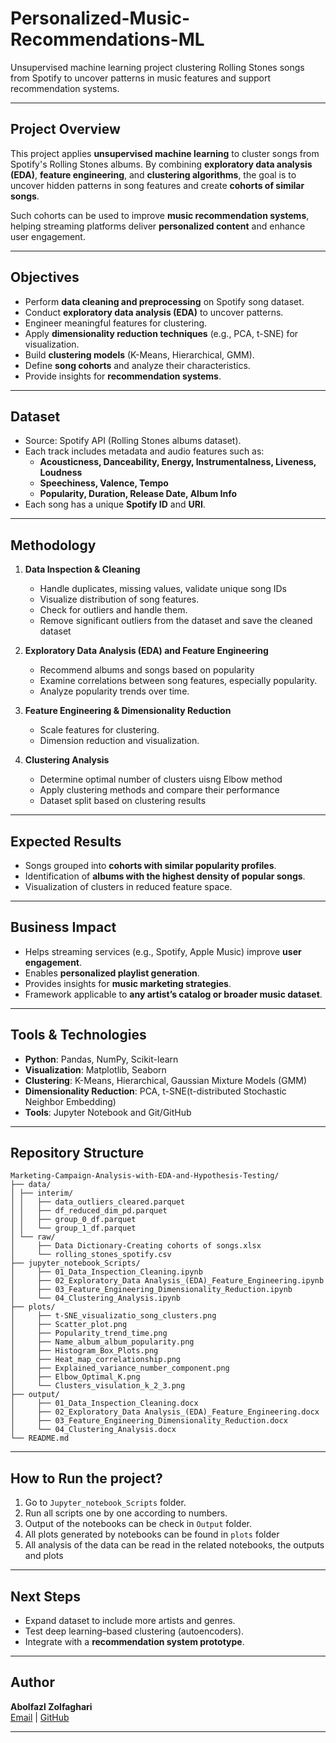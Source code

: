 # Personalized-Music-Recommendations-ML
Unsupervised machine learning project clustering Rolling Stones songs from Spotify to uncover patterns in music features and support recommendation systems.

---

## Project Overview
This project applies **unsupervised machine learning** to cluster songs from Spotify's Rolling Stones albums. By combining **exploratory data analysis (EDA)**, **feature engineering**, and **clustering algorithms**, the goal is to uncover hidden patterns in song features and create **cohorts of similar songs**.  

Such cohorts can be used to improve **music recommendation systems**, helping streaming platforms deliver **personalized content** and enhance user engagement.  

---

## Objectives
- Perform **data cleaning and preprocessing** on Spotify song dataset.  
- Conduct **exploratory data analysis (EDA)** to uncover patterns.  
- Engineer meaningful features for clustering.  
- Apply **dimensionality reduction techniques** (e.g., PCA, t-SNE) for visualization.  
- Build **clustering models** (K-Means, Hierarchical, GMM).  
- Define **song cohorts** and analyze their characteristics.  
- Provide insights for **recommendation systems**.  

---

## Dataset
- Source: Spotify API (Rolling Stones albums dataset).  
- Each track includes metadata and audio features such as:  
  - **Acousticness, Danceability, Energy, Instrumentalness, Liveness, Loudness**  
  - **Speechiness, Valence, Tempo**  
  - **Popularity, Duration, Release Date, Album Info**  
- Each song has a unique **Spotify ID** and **URI**.  

---

## Methodology

1. **Data Inspection & Cleaning**  
   - Handle duplicates, missing values, validate unique song IDs
   - Visualize distribution of song features.
   - Check for outliers and handle them.
   - Remove significant outliers from the dataset and save the cleaned dataset

2. **Exploratory Data Analysis (EDA) and Feature Engineering**  
   - Recommend albums and songs based on popularity
   - Examine correlations between song features, especially popularity.    
   - Analyze popularity trends over time.

3. **Feature Engineering & Dimensionality Reduction**  
   - Scale features for clustering.  
   - Dimension reduction and visualization. 

4. **Clustering Analysis**  
   - Determine optimal number of clusters uisng Elbow method
   - Apply clustering methods and compare their performance
   - Dataset split based on clustering results
---

## Expected Results
- Songs grouped into **cohorts with similar popularity profiles**.  
- Identification of **albums with the highest density of popular songs**.  
- Visualization of clusters in reduced feature space.

---

## Business Impact
- Helps streaming services (e.g., Spotify, Apple Music) improve **user engagement**.  
- Enables **personalized playlist generation**.  
- Provides insights for **music marketing strategies**.  
- Framework applicable to **any artist’s catalog or broader music dataset**.  

---

## Tools & Technologies
- **Python**: Pandas, NumPy, Scikit-learn  
- **Visualization**: Matplotlib, Seaborn 
- **Clustering**: K-Means, Hierarchical, Gaussian Mixture Models (GMM)   
- **Dimensionality Reduction**: PCA, t-SNE(t-distributed Stochastic Neighbor Embedding)
- **Tools**: Jupyter Notebook and Git/GitHub 

---
 
## Repository Structure

```
Marketing-Campaign-Analysis-with-EDA-and-Hypothesis-Testing/
├── data/
│ ├── interim/
│ │   ├── data_outliers_cleared.parquet
│ │   ├── df_reduced_dim_pd.parquet
│ │   ├── group_0_df.parquet
│ │   └── group_1_df.parquet
│ └── raw/
│     ├── Data Dictionary-Creating cohorts of songs.xlsx
│     └── rolling_stones_spotify.csv
├── jupyter_notebook_Scripts/
│     ├── 01_Data_Inspection_Cleaning.ipynb
│     ├── 02_Exploratory_Data Analysis_(EDA)_Feature_Engineering.ipynb
│     ├── 03_Feature_Engineering_Dimensionality_Reduction.ipynb 
│     └── 04_Clustering_Analysis.ipynb
├── plots/
│     ├── t-SNE_visualizatio_song_clusters.png
│     ├── Scatter_plot.png
│     ├── Popularity_trend_time.png
│     ├── Name_album_album_popularity.png
│     ├── Histogram_Box_Plots.png
│     ├── Heat_map_correlationship.png
│     ├── Explained_variance_number_component.png
│     ├── Elbow_Optimal_K.png
│     └── Clusters_visulation_k_2_3.png
├── output/
│     ├── 01_Data_Inspection_Cleaning.docx
│     ├── 02_Exploratory_Data Analysis_(EDA)_Feature_Engineering.docx
│     ├── 03_Feature_Engineering_Dimensionality_Reduction.docx 
│     └── 04_Clustering_Analysis.docx
└── README.md

```
---

## How to Run the project?
1. Go to `Jupyter_notebook_Scripts` folder.
2. Run all scripts one by one according to numbers.
3. Output of the notebooks can be check in `Output` folder.
4. All plots generated by notebooks can be found in `plots` folder
5. All analysis of the data can be read in the related notebooks, the outputs and plots

---

## Next Steps
- Expand dataset to include more artists and genres.  
- Test deep learning–based clustering (autoencoders).  
- Integrate with a **recommendation system prototype**.

---

## Author
**Abolfazl Zolfaghari**  
[Email](ab.zolfaghari.abbasghaleh) | [GitHub](https://github.com/abolfazl6678)

---


